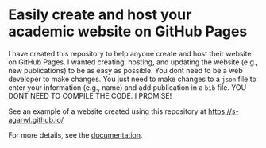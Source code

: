 # Easily create and host your academic website on GitHub Pages

I have created this repository to help anyone create and host their website on GitHub Pages. I wanted creating, hosting, and updating the website (e.g., new publications) to be as easy as possible. You dont need to be a web developer to make changes. You just need to make changes to a `json` file to enter your information (e.g., name) and add publication in a `bib` file. YOU DONT NEED TO COMPILE THE CODE. I PROMISE!

See an example of a website created using this repository at https://s-agarwl.github.io/

For more details, see the [documentation](https://s-agarwl.github.io/docs.md).
